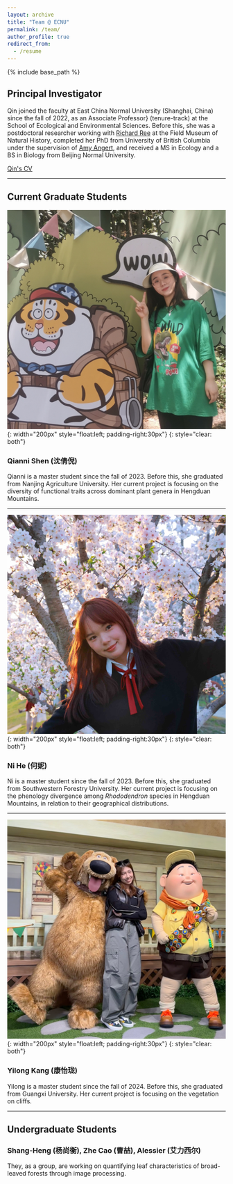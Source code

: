 ```yaml
---
layout: archive
title: "Team @ ECNU"
permalink: /team/
author_profile: true
redirect_from:
  - /resume
---
```


{% include base_path %}

Principal Investigator
------
Qin joined the faculty at East China Normal University (Shanghai, China) since the fall of 2022, as an Associate Professor} (tenure-track) at the School of Ecological and Environmental Sciences. Before this, she was a postdoctoral researcher working with [Richard Ree](https://sites.google.com/fieldmuseum.org/reelab/) at the Field Museum of Natural History, completed her PhD from University of British Columbia under the supervision of [Amy Angert](https://angert.github.io), and received a MS in Ecology and a BS in Biology from Beijing Normal University.

[Qin's CV](https://github.com/qli/qli.github.io/tree/main/files/QinLi_CV.pdf)


<!--
(short CV)

#### Academic Position
* Assistant Professor, East China Normal University, 2022.10 - present
* Interdisciplinary Postdoctoral Fellow, Field Museum of Natural History, 2018 - 2022

#### Education
* Ph.D. in Botany, University of British Columbia
* M.Sc. in Ecology, Beijing Normal University
* B.Sc. in Biology, Beijing Normal University

###### Professional Service
* Associate Editor: Journal of Biogeography (Oct. 2020 - Aug. 2023)
* Journal peer reviewer: New Phytologist, Journal of Ecology, Conservation Biology, Journal of Biogeography, Molecular Ecology, American Journal of Botany, Ecology and Evolution, Frontiers in Ecology and Evolution, etc.
-->

---

Current Graduate Students
------

![](/images/Qianni-Shen.jpg){: width="200px" style="float:left; padding-right:30px"}
{: style="clear: both"}

### Qianni Shen (沈倩倪)

Qianni is a master student since the fall of 2023. Before this, she graduated from Nanjing Agriculture University. Her current project is focusing on the diversity of functional traits across dominant plant genera in Hengduan Mountains.

------

![](/images/Ni-He.jpg){: width="200px" style="float:left; padding-right:30px"}
{: style="clear: both"}

### Ni He (何妮)
Ni is a master student since the fall of 2023. Before this, she graduated from Southwestern Forestry University. Her current project is focusing on the phenology divergence among *Rhododendron* species in Hengduan Mountains, in relation to their geographical distributions.

------

![](/images/Yilong-Kang.jpg){: width="200px" style="float:left; padding-right:30px"}
{: style="clear: both"}

### Yilong Kang (康怡珑)
Yilong is a master student since the fall of 2024. Before this, she graduated from Guangxi University. Her current project is focusing on the vegetation on cliffs.

------

Undergraduate Students
------

### Shang-Heng (杨尚衡), Zhe Cao (曹喆), Alessier (艾力西尔)
They, as a group, are working on quantifying leaf characteristics of broad-leaved forests through image processing.
